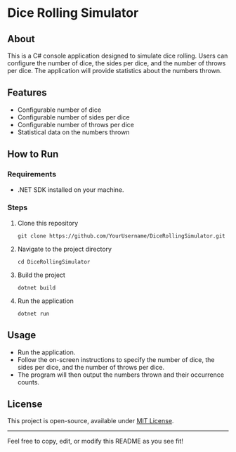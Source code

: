 # Dice Rolling Simulator

## About
This is a C# console application designed to simulate dice rolling. Users can configure the number of dice, the sides per dice, and the number of throws per dice. The application will provide statistics about the numbers thrown.

## Features

- Configurable number of dice
- Configurable number of sides per dice
- Configurable number of throws per dice
- Statistical data on the numbers thrown

## How to Run

### Requirements

- .NET SDK installed on your machine.

### Steps

1. Clone this repository
   ```
   git clone https://github.com/YourUsername/DiceRollingSimulator.git
   ```
   
2. Navigate to the project directory
   ```
   cd DiceRollingSimulator
   ```
   
3. Build the project
   ```
   dotnet build
   ```
   
4. Run the application
   ```
   dotnet run
   ```

## Usage

- Run the application.
- Follow the on-screen instructions to specify the number of dice, the sides per dice, and the number of throws per dice.
- The program will then output the numbers thrown and their occurrence counts.

## License

This project is open-source, available under [MIT License](LICENSE).

---

Feel free to copy, edit, or modify this README as you see fit!
